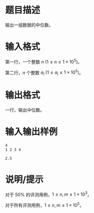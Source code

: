 # 题目描述

输出一组数据的中位数。

# 输入格式

第一行，一个整数 $n~(1 \leq n \leq 1 \times {10}^5)$。

第二行，$n$ 个整数 $a_i~(1 \leq a_i \leq 1 \times {10}^5)$。

# 输出格式

一行，输出中位数。

# 输入输出样例

```input1
4
1 2 3 4
```

```output1
2.5
```

# 说明/提示

对于 $50 \%$ 的评测用例，$1 \leq n, m \leq 1 \times {10}^3$。

对于所有评测用例，$1 \leq n, m \leq 1 \times {10}^5$。
